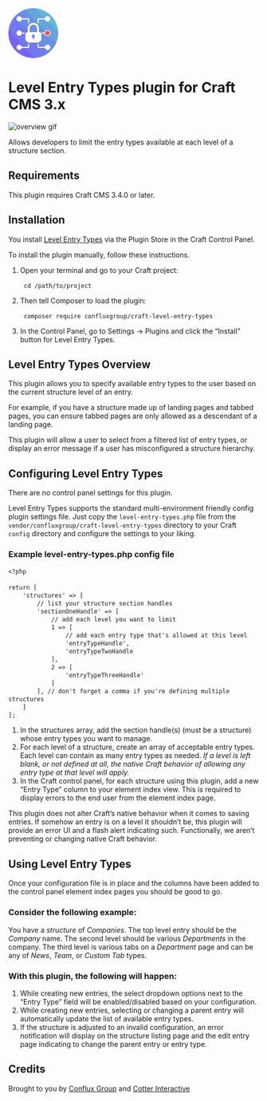 <img src="./src/icon.svg" width="100" alt="plugin icon logo" />

# Level Entry Types plugin for Craft CMS 3.x

![overview gif](./docs/screenshots/level-entry-types-overview.gif)

Allows developers to limit the entry types available at each level of a structure section.

## Requirements

This plugin requires Craft CMS 3.4.0 or later.

## Installation

You install [Level Entry Types](https://plugins.craftcms.com/level-entry-types) via the Plugin Store in the Craft Control Panel.

To install the plugin manually, follow these instructions.

1. Open your terminal and go to your Craft project:

        cd /path/to/project

2. Then tell Composer to load the plugin:

        composer require confluxgroup/craft-level-entry-types

3. In the Control Panel, go to Settings → Plugins and click the “Install” button for Level Entry Types.

## Level Entry Types Overview

This plugin allows you to specify available entry types to the user based on the current structure level of an entry.

For example, if you have a structure made up of landing pages and tabbed pages, you can ensure tabbed pages are only allowed as a descendant of a landing page.

This plugin will allow a user to select from a filtered list of entry types, or display an error message if a user has misconfigured a structure hierarchy.

## Configuring Level Entry Types

There are no control panel settings for this plugin.

Level Entry Types supports the standard multi-environment friendly config plugin settings file. Just copy the `level-entry-types.php` file from the `vendor/confluxgroup/craft-level-entry-types` directory to your Craft `config` directory and configure the settings to your liking.

### Example level-entry-types.php config file
```
<?php

return [
	'structures' => [
		// list your structure section handles		
		'sectionOneHandle' => [
			// add each level you want to limit
			1 => [
				// add each entry type that's allowed at this level
				'entryTypeHandle',
				'entryTypeTwoHandle
			],
			2 => [
				'entryTypeThreeHandle'
			]
		], // don't forget a comma if you're defining multiple structures
	]
];
```

1. In the structures array, add the section handle(s) (must be a structure) whose entry types you want to manage.
2. For each level of a structure, create an array of acceptable entry types. Each level can contain as many entry types as needed. *If a level is left blank, or not defined at all, the native Craft behavior of allowing any entry type at that level will apply.*
3. In the Craft control panel, for each structure using this plugin, add a new “Entry Type” column to your element index view. This is required to display errors to the end user from the element index page.

This plugin does not alter Craft’s native behavior when it comes to saving entries. If somehow an entry is on a level it shouldn’t be, this plugin will provide an error UI and a flash alert indicating such. Functionally, we aren’t preventing or changing native Craft behavior.

## Using Level Entry Types

Once your configuration file is in place and the columns have been added to the control panel element index pages you should be good to go.

### Consider the following example:

You have a *structure* of *Companies*. The top level entry should be the *Company* name. The second level should be various *Departments* in the company. The third level is various tabs on a *Department* page and can be any of *News*, *Team*, or *Custom Tab* types.

### With this plugin, the following will happen:
1. While creating new entries, the select dropdown options next to the “Entry Type” field will be enabled/disabled based on your configuration.
2. While creating new entries, selecting or changing a parent entry will automatically update the list of available entry types.
3. If the structure is adjusted to an invalid configuration, an error notification will display on the structure listing page and the edit entry page indicating to change the parent entry or entry type.


## Credits

Brought to you by [Conflux Group](https://confluxgroup.com) and [Cotter Interactive](https://cotterinteractive.com)
